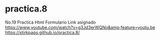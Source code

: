 # practica.8
No.19 Practica Html Formulario Link asignado https://www.youtube.com/watch?v=g3Jd3erWQNo&amp;feature=youtu.be
https://stirkpaps.github.io/practica.8/  
